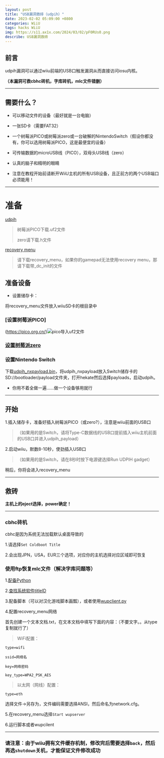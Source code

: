 ```yaml
---
layout: post
title: "USB漏洞救砖（udpih）"
date: 2023-02-02 05:09:00 +0800
categories: WiiU
tags: hacks WiiU
img: https://s11.ax1x.com/2024/03/02/pF0RUs0.png
describe: USB漏洞救砖
---
```


## 前言

udpih漏洞可以通过wiiu前端的USB口触发漏洞从而直接访问iosu内核。

**（本漏洞可救cbhc砖机，字库砖机，mlc文件错删）**

<hr />

## 需要什么？

- 可以移动文件的设备（最好就是一台电脑）

- 一张SD卡（需要FAT32）

- 一个树莓派PICO或树莓派zero或一台破解的NintendoSwitch（假设你都没有，你可以选用树莓派PICO，这是最便宜的设备）

- 可传输数据的microUSB线（PICO），双母头USB线（zero）

- 认真的脑子和精明的眼睛

- 注意在教程开始前请断开WiiU主机的所有USB设备，且正前方的两个USB端口必须能用！

<hr />

# 准备

[udpih](https://github.com/GaryOderNichts/udpih/releases/)

> 树莓派PICO下载.uf2文件
>
> zero请下载.h文件

[recovery menu](https://github.com/GaryOderNichts/recovery_menu/releases/)
>
>请下载recovery_menu，如果你的gamepad无法使用recovery menu，那请下载带_dc_init的文件

## 准备设备

- 设置储存卡：

将recovery_menu文件放入wiiuSD卡的根目录中

### [设置树莓派PICO]

(https://pico.org.cn/)![pico导入uf2文件](https://pico.org.cn/images/blink-an-led-final.gif)

### [设置树莓派zero](https://github.com/GaryOderNichts/udpih#raspberry-pi-zero-linux)

### 设置Nintendo Switch

下载[udpih_nxpayload.bin](https://github.com/GaryOderNichts/udpih_nxpayload/releases/)，将udpih_nxpayload放入Switch储存卡的SD://bootloader/payload文件夹，打开hekate然后选择payloads，启动udpih。

- 你用不着全做一遍……做一个设备够用就行

<hr />

## 开始

1.插入储存卡，准备好插入树莓派PICO（或zero?），注意是wiiu前面的USB口

> （如果用的是Switch，请将Type-C数据线的USB口提前插入wiiu主机前面的USB口并进入udpih_payload）

2.启动wiiu，默数8-10秒，使劲插入USB口

> （如果用的是Switch，请在8秒时按下电源键选择Run UDPIH gadget）

稍后，你将会进入recovery_menu

<hr />

## 救砖

**主机上的eject选择，power确定！**

<hr />

### cbhc砖机

cbhc是因为系统无法加载默认桌面导致的

1.请选择``Set Coldboot Title``

2.会出现JPN，USA，EUR三个选项，对应你的主机选择对应区域即可恢复

### 使用ftp恢复mlc文件（解决字库问题等）

1.[配备Python](https://www.python.org/)

2.[查找系统软件titleID](https://wiiubrew.org/wiki/Title_database)

3.配备脚本（可以对汉化游戏脚本画瓢），或者使用[wupclient.py](https://wiki.hacks.guide/wiki/Wii_U:Wupclient)

4.配置recovery_menu网络

首先创建一个文本文档.txt，在文本文档中填写下面的内容：（不要文字。。从type复制就行了）

> WiFi配置：

``type=wifi``

``ssid=网络名``

``key=网络密码``

``key_type=WPA2_PSK_AES``

>以太网（网线）配置：

``type=eth``

选择文件->另存为，文件编码需要选择ANSI，然后命名为network.cfg。

5.在recovery_menu选择``Start wupserver``

6.运行脚本或者wupcilent

<hr />

### 请注意：由于wiiu拥有文件缓存机制，修改完后需要选择``back``，然后再选``shutdown``关机，才能保证文件修改成功
